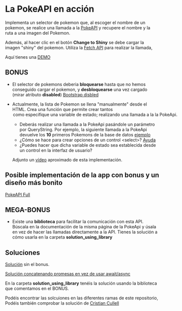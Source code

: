 # La PokeAPI en acción

Implementa un selector de pokemon que, al escoger el nombre de un pokemon, se realice una llamada a la [PokeAPI](https://pokeapi.co/) y recupere el nombre y la ruta a una imagen del Pokemon.

Además, al hacer clic en el botón **Change to Shiny** se debe cargar la imagen "shiny" del pokemon. Utiliza la [Fetch API](https://developer.mozilla.org/en-US/docs/Web/API/Fetch_API/Using_Fetch) para realizar la llamada,

Aquí tienes una [DEMO](https://formate-con-altia.github.io/pokeapi-fetch/)


## BONUS

- El selector de pokemons deberia **bloquearse** hasta que no hemos conseguido cargar el pokemon, y **desbloquearse** una vez cargado (mirar atributo **disabled**) [Bootstrap disbled](https://getbootstrap.com/docs/5.0/forms/form-control/#disabled)
- Actualmente, la lista de Pokemon se llena "manualmente" desde el HTML. Crea una función que permite crear tantos <option> como especifique una variable de estado; realizando una llamada a la la PokeApi.

  - Deberás realizar una llamada a la PokeApi pasándole un parámetro por QueryString. Por ejemplo, la siguiente llamada a la PokeApi devuelve los **10** primeros Pokemons de la base de datos [ejemplo](https://pokeapi.co/api/v2/pokemon?limit=10)
  - ¿Cómo se hace para crear opciones de un control \<select>? [Ayuda](https://www.w3schools.com/jsref/met_select_add.asp)
  - ¿Puedes hacer que dicha variable de estado sea establecida desde un control en la interfaz de usuario?

  Adjunto un [vídeo](https://oscarm.tinytake.com/msc/OTYzNzg1OF8yMzI2MDg4Nw) aproximado de esta implementación.
  
## Posible implementación de la app con bonus y un diseño más bonito

[PokeAPI Full](https://pokemon-api-two-nu.vercel.app/#)
  
## MEGA-BONUS

- Existe una **biblioteca** para facilitar la comunicación con esta API. Búscala en la documentación de la misma página de la PokeApi y úsala en vez de hacer las llamadas directamente a la API. Tienes la solución a cómo usarla en la carpeta **solution_using_library**

## Soluciones

[Solución](https://github.com/Formate-con-Altia/pokeapi-fetch/blob/solution-withoutbonus/index.html) sin el bonus.

[Solución concatenando promesas en vez de usar await/async](https://github.com/Formate-con-Altia/pokeapi-fetch/tree/solution)

En la carpeta **solution_using_library** tenéis la solución usando la biblioteca que comentamos en el BONUS.

Podéis encontrar las solcuiones en las diferentes ramas de este repositorio, Podéis también comprobar la solución de [Cristian Cullell](https://github.com/cristian-cll/pokeapi-fetch/)
